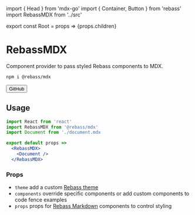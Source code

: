 import { Head } from 'mdx-go'
import { Container, Button } from 'rebass'
import RebassMDX from '../src'

export const Root = props =>
  <RebassMDX>
    <Container>
      {props.children}
    </Container>
  </RebassMDX>

<Head>
  <title>@rebass/mdx</title>
</Head>

# RebassMDX

Component provider to pass styled Rebass components to MDX.

```sh
npm i @rebass/mdx
```

<Button
  is='a'
  fontSize={2}
  px={4}
  py={3}
  href='https://github.com/jxnblk/rebass/tree/master/mdx'>
  GitHub
</Button>

## Usage

```jsx
import React from 'react'
import RebassMDX from '@rebass/mdx'
import Document from './document.mdx

export default props =>
  <RebassMDX>
    <Document />
  </RebassMDX>
```

### Props

- `theme` add a custom [Rebass theme][]
- `components` override specific components or add custom components to code fence examples
- `props` props for [Rebass Markdown][] components to control styling

[Rebass theme]: http://jxnblk.com/rebass/theming
[Rebass Markdown]: https://github.com/jxnblk/rebass/tree/master/markdown
